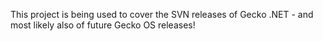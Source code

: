 This project is being used to cover the SVN releases of Gecko .NET - and most likely also of future Gecko OS releases!